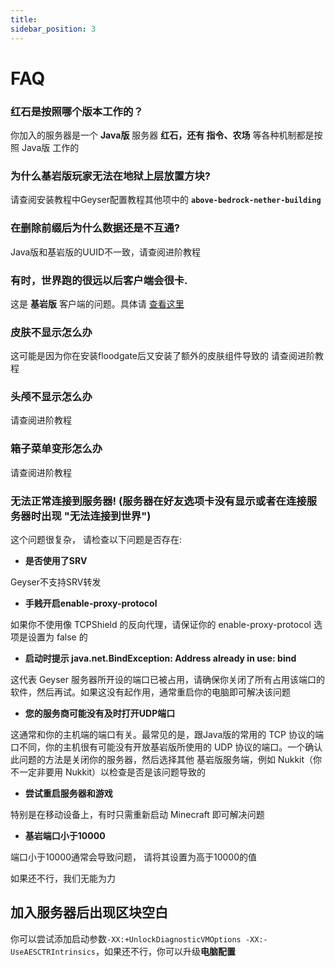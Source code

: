 ```yaml
---
title: 
sidebar_position: 3
---
```


# FAQ

### 红石是按照哪个版本工作的？

你加入的服务器是一个 **Java版** 服务器
**红石，还有 指令、农场** 等各种机制都是按照 Java版 工作的

### 为什么基岩版玩家无法在地狱上层放置方块?

请查阅安装教程中Geyser配置教程其他项中的 **`above-bedrock-nether-building`**

### 在删除前缀后为什么数据还是不互通?

Java版和基岩版的UUID不一致，请查阅进阶教程

### 有时，世界跑的很远以后客户端会很卡.

这是 **基岩版** 客户端的问题。具体请 [查看这里](https://minecraft.fandom.com/zh/wiki/%E5%9F%BA%E5%B2%A9%E7%89%88%E8%B7%9D%E7%A6%BB%E7%8E%B0%E8%B1%A1)

### 皮肤不显示怎么办

这可能是因为你在安装floodgate后又安装了额外的皮肤组件导致的
请查阅进阶教程

### 头颅不显示怎么办

请查阅进阶教程

### 箱子菜单变形怎么办

请查阅进阶教程

### 无法正常连接到服务器! (服务器在好友选项卡没有显示或者在连接服务器时出现 "无法连接到世界")

这个问题很复杂， 请检查以下问题是否存在:

* **是否使用了SRV**

Geyser不支持SRV转发

* **手贱开启enable-proxy-protocol**

如果你不使用像 TCPShield 的反向代理，请保证你的 enable-proxy-protocol 选项是设置为 false 的

* **启动时提示 java.net.BindException: Address already in use: bind**

这代表 Geyser 服务器所开设的端口已被占用，请确保你关闭了所有占用该端口的软件，然后再试。如果这没有起作用，通常重启你的电脑即可解决该问题

* **您的服务商可能没有及时打开UDP端口**

这通常和你的主机端的端口有关。最常见的是，跟Java版的常用的 TCP 协议的端口不同，你的主机很有可能没有开放基岩版所使用的 UDP 协议的端口。一个确认此问题的方法是关闭你的服务器，然后选择其他 基岩版服务端，例如 Nukkit（你不一定非要用 Nukkit）以检查是否是该问题导致的

* **尝试重启服务器和游戏**

特别是在移动设备上，有时只需重新启动 Minecraft 即可解决问题

* **基岩端口小于10000**

端口小于10000通常会导致问题， 请将其设置为高于10000的值

如果还不行，我们无能为力

## 加入服务器后出现区块空白

你可以尝试添加启动参数```-XX:+UnlockDiagnosticVMOptions -XX:-UseAESCTRIntrinsics```，如果还不行，你可以升级**电脑配置**